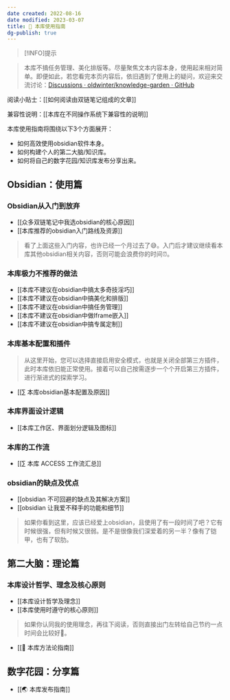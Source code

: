 ```yaml
---
date created: 2022-08-16
date modified: 2023-03-07
title: 🧰 本库使用指南
dg-publish: true
---
```


>[!INFO]提示

>
> 本库不搞任务管理、美化排版等。尽量聚焦文本内容本身，使用起来相对简单。即便如此，若您看完本页内容后，依旧遇到了使用上的疑问，欢迎来交流讨论：[Discussions · oldwinter/knowledge-garden · GitHub](https://github.com/oldwinter/knowledge-garden/discussions)

阅读小贴士：[[如何阅读由双链笔记组成的文章]]

兼容性说明：[[本库在不同操作系统下兼容性的说明]]

本库使用指南将围绕以下3个方面展开：

- 如何高效使用obsidian软件本身。
- 如何构建个人的第二大脑/知识库。
- 如何将自己的数字花园/知识库发布分享出来。

## Obsidian：使用篇

### Obsidian从入门到放弃

- [[众多双链笔记中我选obsidian的核心原因]]
- [[本库推荐的obsidian入门路线及资源]]

>看了上面这些入门内容，也许已经一个月过去了😅。入门后才建议继续看本库其他obsidian相关内容，否则可能会浪费你的时间⏰。

### 本库极力不推荐的做法

- [[本库不建议在obsidian中搞太多奇技淫巧]]
- [[本库不建议在obsidian中搞美化和排版]]
- [[本库不建议在obsidian中搞任务管理]]
- [[本库不建议在obsidian中做Iframe嵌入]]
- [[本库不建议在obsidian中搞专属定制]]

### 本库基本配置和插件

> 从这里开始，您可以选择直接启用安全模式，也就是关闭全部第三方插件，此时本库依旧能正常使用。接着可以自己按需逐步一个个开启第三方插件，进行渐进式的探索学习。

- [[∑ 本库obsidian基本配置及原因]]

### 本库界面设计逻辑

- [[本库工作区、界面划分逻辑及图标]]

### 本库的工作流

- [[∑ 本库 ACCESS 工作流汇总]]

### obsidian的缺点及优点

- [[obsidian 不可回避的缺点及其解决方案]]
- [[obsidian 让我爱不释手的功能和细节]]

>如果你看到这里，应该已经爱上obsidian，且使用了有一段时间了吧？它有时候很强，但有时候又很弱。是不是很像我们深爱着的另一半？像有了铠甲，也有了软肋。

## 第二大脑：理论篇

### 本库设计哲学、理念及核心原则

- [[本库设计哲学及理念]]
- [[本库使用时遵守的核心原则]]

>如果你认同我的使用理念，再往下阅读，否则直接出门左转给自己节约一点时间会比较好🤣。

- [[🍫 本库方法论指南]]

## 数字花园：分享篇

- [[🌏 本库发布指南]]
